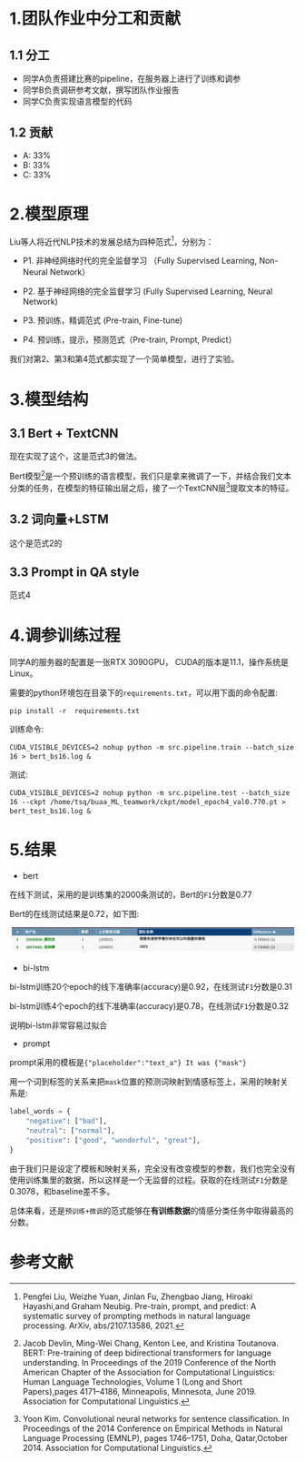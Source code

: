 # 1.团队作业中分工和贡献

## 1.1 分工

- 同学A负责搭建比赛的pipeline，在服务器上进行了训练和调参
- 同学B负责调研参考文献，撰写团队作业报告
- 同学C负责实现语言模型的代码

## 1.2 贡献

- A: 33%
- B: 33%
- C: 33%

# 2.模型原理

Liu等人将近代NLP技术的发展总结为四种范式[^1]，分别为：

- P1. 非神经网络时代的完全监督学习 （Fully Supervised Learning, Non-Neural Network）

- P2. 基于神经网络的完全监督学习 (Fully Supervised Learning, Neural Network)

- P3. 预训练，精调范式 (Pre-train, Fine-tune)

- P4. 预训练，提示，预测范式（Pre-train, Prompt, Predict）

我们对第2、第3和第4范式都实现了一个简单模型，进行了实验。

# 3.模型结构

## 3.1 Bert + TextCNN

现在实现了这个，这是范式3的做法。

Bert模型[^2]是一个预训练的语言模型，我们只是拿来微调了一下，并结合我们文本分类的任务，在模型的特征输出层之后，接了一个TextCNN层[^3]提取文本的特征。

## 3.2 词向量+LSTM

这个是范式2的

## 3.3 Prompt in QA style

范式4

# 4.调参训练过程

同学A的服务器的配置是一张RTX 3090GPU， CUDA的版本是11.1，操作系统是Linux。

需要的python环境包在目录下的`requirements.txt`，可以用下面的命令配置:

```
pip install -r  requirements.txt
```

训练命令:

```
CUDA_VISIBLE_DEVICES=2 nohup python -m src.pipeline.train --batch_size 16 > bert_bs16.log &
```

测试:

```
CUDA_VISIBLE_DEVICES=2 nohup python -m src.pipeline.test --batch_size 16 --ckpt /home/tsq/buaa_ML_teamwork/ckpt/model_epoch4_val0.770.pt > bert_test_bs16.log &
```



# 5.结果

- bert

在线下测试，采用的是训练集的2000条测试的，Bert的`F1`分数是0.77

Bert的在线测试结果是0.72，如下图:

![](./pic/bert_result.png)

- bi-lstm

bi-lstm训练20个epoch的线下准确率(accuracy)是0.92，在线测试`F1`分数是0.31

bi-lstm训练4个epoch的线下准确率(accuracy)是0.78，在线测试`F1`分数是0.32

说明bi-lstm非常容易过拟合

- prompt

prompt采用的模板是`{"placeholder":"text_a"} It was {"mask"}`

用一个词到标签的关系来把`mask`位置的预测词映射到情感标签上，采用的映射关系是:

```python
label_words = {
    "negative": ["bad"],
    "neutral": ["normal"],
    "positive": ["good", "wonderful", "great"],
}
```

由于我们只是设定了模板和映射关系，完全没有改变模型的参数，我们也完全没有使用训练集里的数据，所以这样是一个无监督的过程。获取的在线测试`F1`分数是0.3078，和baseline差不多。

总体来看，还是`预训练+微调`的范式能够在**有训练数据**的情感分类任务中取得最高的分数。

# 参考文献

[^1]: Pengfei Liu, Weizhe Yuan, Jinlan Fu, Zhengbao Jiang, Hiroaki Hayashi,and Graham Neubig. Pre-train, prompt, and predict: A systematic survey of prompting methods in natural language processing. ArXiv, abs/2107.13586, 2021.

[^2]: Jacob Devlin, Ming-Wei Chang, Kenton Lee, and Kristina Toutanova. BERT: Pre-training of deep bidirectional transformers for language understanding. In Proceedings of the 2019 Conference of the North American Chapter of the Association for Computational Linguistics: Human Language Technologies, Volume 1 (Long and Short Papers),pages 4171–4186, Minneapolis, Minnesota, June 2019. Association for Computational Linguistics.

[^3]: Yoon Kim. Convolutional neural networks for sentence classification. In Proceedings of the 2014 Conference on Empirical Methods in Natural Language Processing (EMNLP), pages 1746–1751, Doha, Qatar,October 2014. Association for Computational Linguistics.